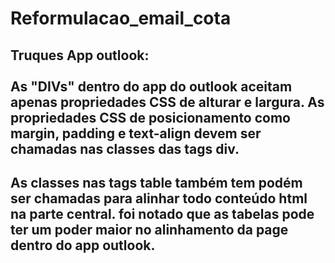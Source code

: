 # Reformulacao_email_cota

## Truques App outlook:<br><br>As "DIVs" dentro do app do outlook aceitam apenas propriedades CSS de alturar e largura. As propriedades CSS de posicionamento como margin, padding e text-align devem ser chamadas nas classes das tags div.

## As classes nas tags table também tem podém ser chamadas para alinhar todo conteúdo html na parte central. foi notado que as tabelas pode ter um poder maior no alinhamento da page dentro do app outlook.

